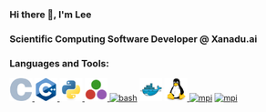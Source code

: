 ### Hi there 👋, I'm Lee
### Scientific Computing Software Developer @ Xanadu.ai

<h3 align="left">Languages and Tools:</h3>
<p align="left"> 
  <a href="https://www.cprogramming.com/" target="_blank"> <img src="https://raw.githubusercontent.com/devicons/devicon/master/icons/c/c-original.svg" alt="c" width="40" height="40"/> </a> 
  <a href="https://www.w3schools.com/cpp/" target="_blank"> <img src="https://raw.githubusercontent.com/devicons/devicon/master/icons/cplusplus/cplusplus-original.svg" alt="cplusplus" width="40" height="40"/> </a>
    <a href="https://www.python.org" target="_blank"> <img src="https://raw.githubusercontent.com/devicons/devicon/master/icons/python/python-original.svg" alt="python" width="40" height="40"/> </a>
  <a href="https://julialang.org/" target="_blank"> <img src="https://raw.githubusercontent.com/JuliaLang/julia-logo-graphics/master/images/julia-dots.svg" alt="julia" width="40" height="40"/> </a>
  <a href="https://www.bash.com/" target="_blank"> <img src="https://bashlogo.com/img/symbol/svg/full_colored_dark.svg" alt="bash" width="40" height="40"/></a> 
  <a href="https://www.docker.com/" target="_blank"> <img src="https://raw.githubusercontent.com/devicons/devicon/master/icons/docker/docker-original.svg" alt="docker" width="40" height="40"/></a>
  <a href="https://www.linux.org/" target="_blank"> <img src="https://raw.githubusercontent.com/devicons/devicon/master/icons/linux/linux-original.svg" alt="linux" width="40" height="40"/> </a> 
  <a href="https://www.open-mpi.org/" target="_blank"> <img src="https://raw.githubusercontent.com/open-mpi/ompi-www/master/images/open-mpi-logo.png" alt="mpi" width="40" height="40"/></a>
  <a href="https://www.dask.org/" target="_blank"> <img src="https://docs.dask.org/en/latest/_images/dask_stacked.svg" alt="mpi" width="40" height="40"/></a> 
 </p>

<!--
**mlxd/mlxd** is a ✨ _special_ ✨ repository because its `README.md` (this file) appears on your GitHub profile.

Here are some ideas to get you started:

- 🔭 I’m currently working on ...
- 🌱 I’m currently learning ...
- 👯 I’m looking to collaborate on ...
- 🤔 I’m looking for help with ...
- 💬 Ask me about ...
- 📫 How to reach me: ...
- 😄 Pronouns: ...
- ⚡ Fun fact: ...
-->


